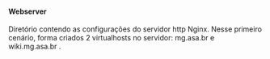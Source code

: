 #### Webserver

Diretório contendo as configurações do servidor http Nginx. Nesse primeiro cenário, forma criados 2 virtualhosts no servidor: mg.asa.br e wiki.mg.asa.br .
